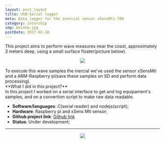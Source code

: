 ```yaml
---
layout: post_layout
title: USB-Serial logger
meta: Data logger for the inercial sensor xSensMti-700
category: intership
img: boinha.jpg
postDate: 2017-02-18
---
```


This project aims to perform wave measures near the coast, approximately 3 meters deep, using a small surface floater(picture below).

<center><img src="{{site.baseurl}}/img/boinha.jpg" /></center>
<br />
To execute this wave samples the inercial we've used the sensor xSensMti and a ARM-Raspberry pi(save these samples on SD and perform data processing).

<br />
**What I did in this project?**<br />
In this project I worked on a serial interface to get and log equipament's samples, and on a convertion script to make raw data readable.

* **Software/languages**: C(serial reader) and nodejs(script);
* **Hardware**: Raspberry pi and xSens Mti sensor;
* **Github project link**: [Github link](https://github.com/aracytopterm/USBSerial-logger)
* **Status**: Under development;

__________________

<center><img src="{{site.baseurl}}/img/boinha2.jpg" /></center>

